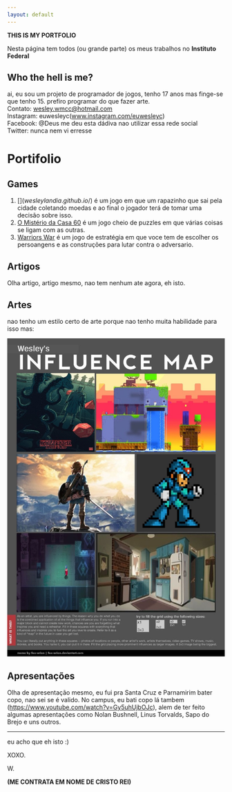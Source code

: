 ```yaml
---
layout: default
---
```


**THIS IS MY PORTFOLIO**

Nesta página tem todos (ou grande parte) os meus trabalhos no **Instituto Federal**

## Who the hell is me?

ai, eu sou um projeto de programador de jogos, tenho 17 anos mas finge-se que tenho 15. prefiro programar do que fazer arte.  
Contato: wesley.wmcc@hotmail.com  
Instagram: euwesleyc(www.instagram.com/euwesleyc)  
Facebook: @Deus me deu esta dádiva nao utilizar essa rede social  
Twitter: nunca nem vi erresse  

# Portifolio

## Games
1. [$](wesleylandia.github.io/$) é um jogo em que um rapazinho que sai pela cidade coletando moedas e ao final o jogador terá de tomar uma decisão sobre isso.
2. [O Mistério da Casa 60](wesleylandia.github.io/Oficina2) é um jogo cheio de puzzles em que várias coisas se ligam com as outras.
3. [Warriors War](https://leonardofelipe.github.io/WarriorsWar/) é um jogo de estratégia em que voce tem de escolher os persoangens e as construções para lutar contra o adversario.

## Artigos
Olha artigo, artigo mesmo, nao tem nenhum ate agora, eh isto.  

## Artes
nao tenho um estilo certo de arte porque nao tenho muita habilidade para isso mas:  

![](influence_map_meme_by_fox_orian.jpg)

## Apresentações
Olha de apresentação mesmo, eu fui pra Santa Cruz e Parnamirim bater copo, nao sei se é valido. No campus, eu bati copo lá tambem (https://www.youtube.com/watch?v=Gy5uhUjbOJc), alem de ter feito algumas apresentações como Nolan Bushnell, Linus Torvalds, Sapo do Brejo e uns outros.

* * * 

eu acho que eh isto :)

XOXO.  

W.  

**(ME CONTRATA EM NOME DE CRISTO REI)**
